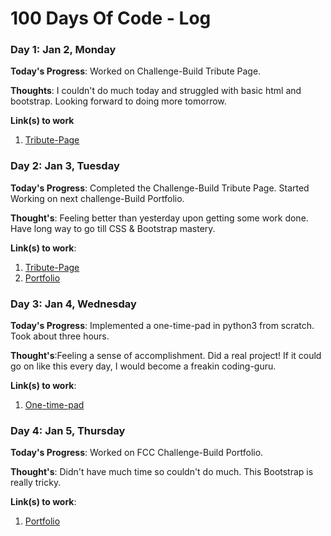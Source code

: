 # 100 Days Of Code - Log

### Day 1: Jan 2, Monday

**Today's Progress**: Worked on Challenge-Build Tribute Page.

**Thoughts**: I couldn't do much today and struggled with basic html and bootstrap. Looking forward to doing more tomorrow.

**Link(s) to work**
1. [Tribute-Page](http://codepen.io/divyanshg1207/full/aBRdwj/)

### Day 2: Jan 3, Tuesday

**Today's Progress**: Completed the Challenge-Build Tribute Page. Started Working on next challenge-Build Portfolio.

**Thought's**: Feeling better than yesterday upon getting some work done. Have long way to go till CSS & Bootstrap mastery.

**Link(s) to work**:
1. [Tribute-Page](http://codepen.io/divyanshg1207/full/aBRdwj/)
2. [Portfolio](http://codepen.io/divyanshg1207/full/jyOWvB/)

### Day 3: Jan 4, Wednesday

**Today's Progress**: Implemented a one-time-pad in python3 from scratch. Took about three hours.

**Thought's**:Feeling a sense of accomplishment. Did a real project! If it could go on like this every day, I would become a freakin coding-guru.

**Link(s) to work**:
1. [One-time-pad](https://github.com/divyanshg1207/one-time-pad/)

### Day 4: Jan 5, Thursday

**Today's Progress**: Worked on FCC Challenge-Build Portfolio.

**Thought's**: Didn't have much time so couldn't do much. This Bootstrap is really tricky.

**Link(s) to work**:
1. [Portfolio](http://codepen.io/divyanshg1207/full/xgbYqQ/)

